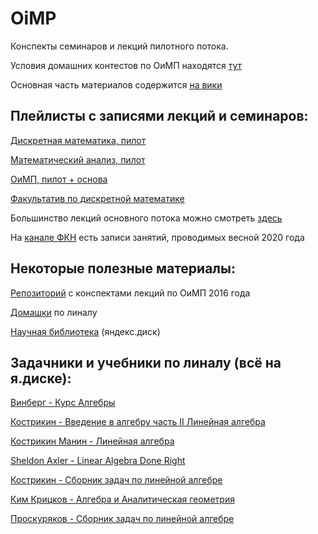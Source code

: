 # OiMP

Конспекты семинаров и лекций пилотного потока.

Условия домашних контестов по ОиМП находятся [тут](https://yadi.sk/d/8s0lQ6LeqEtz3Q?w=1)

Основная часть материалов содержится [на вики](http://wiki.cs.hse.ru/)

## Плейлисты с записями лекций и семинаров:

[Дискретная математика, пилот](https://www.youtube.com/playlist?list=PLEwK9wdS5g0rMXoc2WiIevr2gEbHVWarG)

[Математический анализ, пилот](https://www.youtube.com/playlist?list=PLEwK9wdS5g0rIxyD885a4wsn0bVTg--7A)

[ОиМП, пилот + основа](https://www.youtube.com/playlist?list=PLEwK9wdS5g0oHT_ygQwRLamRBivSVkykk)

[Факультатив по дискретной математике](https://www.youtube.com/playlist?list=PLEwK9wdS5g0p2Wt9N8ujKPIHSr25kdlyw)

Большинство лекций основного потока можно смотреть [здесь](https://vr360.hse.ru/account/broadcasts)

На [канале ФКН](https://www.youtube.com/channel/UCV56iySuhfRQ1qSjXmAr1Yw/playlists) есть записи занятий, проводимых весной 2020 года

## Некоторые полезные материалы:

[Репозиторий](https://github.com/alzobnin/hse-cs-prog)
 с конспектами лекций по ОиМП 2016 года
 
[Домашки](https://yadi.sk/d/9PDKsZC6Ofr5jg?w=1) по линалу

[Научная библиотека](https://yadi.sk/d/ZjDyMPujR8ZFmQ?w=1) (яндекс.диск)

## Задачники и учебники по линалу (всё на я.диске):

[Винберг - Курс Алгебры](https://yadi.sk/i/APym0k2u75XI3Q)

[Кострикин - Введение в алгебру часть II Линейная алгебра](https://yadi.sk/d/2EqSAJJR3N9h7H)

[Кострикин Манин - Линейная алгебра](https://yadi.sk/d/ci_na-mz3N9h7Q)

[Sheldon Axler - Linear Algebra Done Right](https://yadi.sk/i/B5RXsXrI3TTFoU)

[Кострикин - Сборник задач по линейной алгебре](https://yadi.sk/i/ayIeELGipfO4_Q)

[Ким Крицков - Алгебра и Аналитическая геометрия](https://yadi.sk/d/pSAhP1233Ty6Ce)

[Проскуряков - Сборник задач по линейной алгебре](https://yadi.sk/d/fmNdMboVAAYueA)
